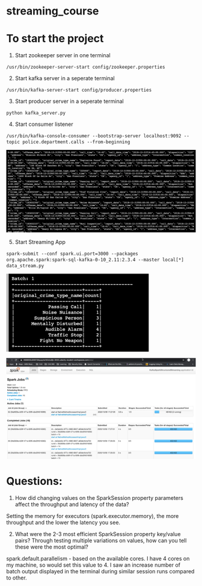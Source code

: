 # streaming_course

# To start the project


1. Start zookeeper server in one terminal
```
/usr/bin/zookeeper-server-start config/zookeeper.properties
```

2. Start kafka server in a seperate terminal
```
/usr/bin/kafka-server-start config/producer.properties
```

3. Start producer server in a seperate terminal
```
python kafka_server.py
```

4. Start consumer listener
```
/usr/bin/kafka-console-consumer --bootstrap-server localhost:9092 --topic police.department.calls --from-beginning
```

![Kafka Consumer Console](kafka-consumer-console.png)

5. Start Streaming App
```
spark-submit --conf spark.ui.port=3000 --packages org.apache.spark:spark-sql-kafka-0-10_2.11:2.3.4 --master local[*] data_stream.py
```

![Spark Output](spark%20output.png)

![Spark UI](spark%20ui.png)


# Questions:
1. How did changing values on the SparkSession property parameters affect the throughput and latency of the data?

Setting the memory for executors (spark.executor.memory), the more throughput and the lower the latency you see. 

2. What were the 2-3 most efficient SparkSession property key/value pairs? Through testing multiple variations on values, how can you tell these were the most optimal?

spark.default.parallelism - based on the available cores.  I have 4 cores on my machine, so would set this value to 4.  I saw an increase number of batch output displayed in the terminal during similar session runs compared to other.




